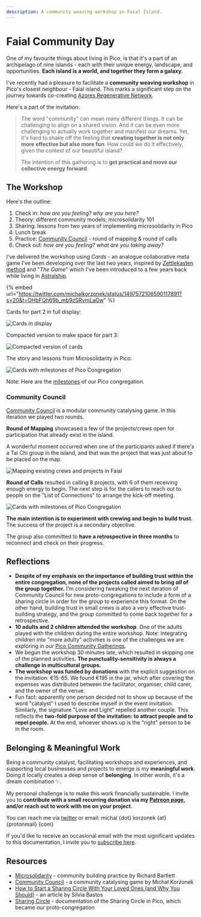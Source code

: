 ```yaml
---
description: A community weaving workshop in Faial Island.
---
```


# Faial Community Day

One of my favourite things about living in Pico, is that it's a part of an archipelago of nine islands - each with their unique energy, landscape, and opportunities. **Each island is a world, and together they form a galaxy.**

I've recently had a pleasure to facilitate a **community weaving workshop** in Pico's closest neighbour - Faial island. This marks a significant step on the journey towards co-creating [Azores Regenerative Network](/azores-regenerative-network.md).

Here's a part of the invitation:

>The word "community" can mean many different things. It can be challenging to align on a shared vision. And it can be even more challenging to actually work together and manifest our dreams. Yet, it's hard to shake off the feeling that **creating together is not only more effective but also more fun**. How could we do it effectively, given the context of our beautiful island?
>
> The intention of this gathering is to **get practical and move our collective energy forward**. 

## The Workshop

Here's the outline:

1. Check in: *how are you feeling? why are you here?*
2. Theory: different community models; microsolidarity 101
3. Sharing: lessons from two years of implementing microsolidarity in Pico
4. Lunch break
5. Practice: [Community Council](https://michalkorzonek.com/community-council) - round of mapping & round of calls
6. Check out: *how are you feeling? what are you taking away?*

I've delivered the workshop using *Cards* - an analogue collaborative meta game I've been developing over the last two years, inspired by [Zettlekasten method](https://zettelkasten.de/introduction/) and "*The Game*" which I've been introduced to a few years back while living in [Astralship](https://astralship.org).

{% embed url="https://twitter.com/michalkorzonek/status/1497572106590117891?s=20&t=OHbFQh69b_mb9zSRvmLaGw" %}

Cards for part 2 in full display:

![Cards in display](../.gitbook/assets/cards-dream-community.jpeg)

Compacted version to make space for part 3:

![Compacted version of cards](../.gitbook/assets/cards-dream-community-compact.jpeg)

The story and lessons from Microsolidarity in Pico:

![Cards with milestones of Pico Congregation](../.gitbook/assets/cards-pico-milestones.jpeg)

Note: Here are the [milestones](/congregation/milestones.md) of our Pico congregation.

### Community Council
[Community Council](https://michalkorzonek.com/community-council) is a modular community catalysing game. In this iteration we played two rounds.

**Round of Mapping** showcased a few of the projects/crews open for participation that already exist in the island.

A wonderful moment occurred when one of the participants asked if there's a Tai Chi group in the island, and that was the project that was just about to be placed on the map.

![Mapping existing crews and projects in Faial](../.gitbook/assets/faial-mapping.jpeg)

**Round of Calls** resulted in calling 8 projects, with 6 of them receiving enough energy to begin. The next step is for the callers to reach out to people on the "List of Connections" to arrange the kick-off meeting.

![Cards with milestones of Pico Congregation](../.gitbook/assets/faial-connections.jpeg)

**The main intention is to experiment with crewing and begin to build trust.** The success of the project is a secondary objective.

The group also committed to **have a retrospective in three months** to reconnect and check on their progress.

## Reflections
- **Despite of my emphasis on the importance of building trust within the entire congregation, none of the projects called aimed to bring *all* of the group together.** I'm considering tweaking the next iteration of Community Council for new proto-congregations to include a form of a sharing circle in order for the group to experience this format. On the other hand, building trust in small crews is also a very effective trust-building strategy, and the group committed to come back together for a retrospective.
- **10 adults and 2 children attended the workshop**. One of the adults played with the children during the entire workshop. Note: Integrating children into "more adulty" activities is one of the challenges we are exploring in our [Pico Community Gatherings](/projects/gatherings.md).
- We begun the workshop 30 minutes late, which resulted in skipping one of the planned activities. **The punctuality-sensitivity is always a challenge in multicultural groups.**
- **The workshop was funded by donations** with the explicit suggestion on the invitation: €15-65. We found €195 in the jar, which after covering the expenses was distributed between the facilitator, organiser, child carer, and the owner of the venue.
- Fun fact: apparently one person decided not to show up because of the word "catalyst" I used to describe myself in the event invitation. Similarly, the signature "Love and Light" repelled another couple. This reflects the **two-fold purpose of the invitation: to attract people and to repel people.** At the end, whoever shows up is the "right" person to be in the room.

## Belonging & Meaningful Work
Being a community catalyst, facilitating workshops and experiences, and supporting local businesses and projects to emerge is my **meaningful work**. Doing it locally creates a deep sense of **belonging**. In other words, it's a dream combination ✨.

My personal challenge is to make this work financially sustainable. I invite you to **contribute with a small recurring donation via my [Patreon page](https://patreon.com/michalkorzonek), and/or reach out to work with me on your project**.

You can reach me via [twitter](https://twitter.com/michalkorzonek) or email: michal {dot} korzonek {at} {protonmail} {com}

If you'd like to receive an occasional email with the most significant updates to this documentation, I invite you to [subscribe here](https://picomicrosolidarity.substack.com).

## Resources
- [Microsolidarity](https://microsolidarity.cc) - community building practice by Richard Bartlett
- [Community Council](https://michalkorzonek.com/community-council) - a community catalysing game by Michał Korzonek
- [How to Start a Sharing Circle With Your Loved Ones (and Why You Should)](https://betterhumans.pub/how-to-start-a-sharing-circle-with-your-loved-ones-and-why-you-should-8fa67d5b93aa) - an article by Silvia Bastos
- [Sharing Circle](/projects/sharing-circle/README.md) - documentation of the Sharing Circle in Pico, which became our proto-congregation